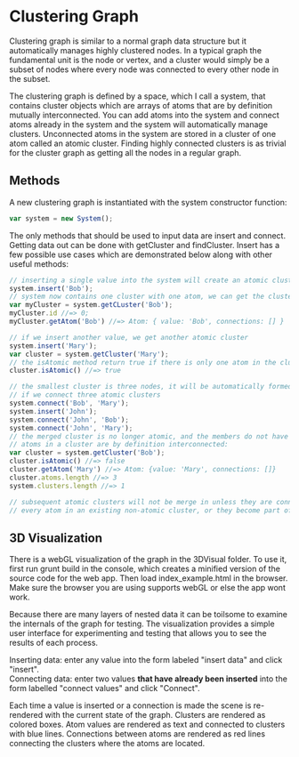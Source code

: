 Clustering Graph
================
Clustering graph is similar to a normal graph data structure but it automatically manages highly clustered nodes. In a typical graph the fundamental unit is the node or vertex, and a cluster would simply be a subset of nodes where every node was connected to every other node in the subset. 

The clustering graph is defined by a space, which I call a system, that contains cluster objects which are arrays of atoms that are by definition mutually interconnected. You can add atoms into the system and connect atoms already in the system and the system will automatically manage clusters. Unconnected atoms in the system are stored in a cluster of one atom called an atomic cluster. Finding highly connected clusters is as trivial for the cluster graph as getting all the nodes in a regular graph.

Methods
-------

A new clustering graph is instantiated with the system constructor function:
```javascript
var system = new System();
```
The only methods that should be used to input data are insert and connect. Getting data out can be done with getCluster and findCluster. Insert has a few possible use cases which are demonstrated below along with other useful methods:
```javascript
// inserting a single value into the system will create an atomic cluster
system.insert('Bob');
// system now contains one cluster with one atom, we can get the cluster using the value we passed in:
var myCluster = system.getCLuster('Bob');
myCluster.id //=> 0;
myCluster.getAtom('Bob') //=> Atom: { value: 'Bob', connections: [] }

// if we insert another value, we get another atomic cluster
system.insert('Mary');
var cluster = system.getCluster('Mary');
// the isAtomic method return true if there is only one atom in the cluster
cluster.isAtomic() //=> true

// the smallest cluster is three nodes, it will be automatically formed 
// if we connect three atomic clusters
system.connect('Bob', 'Mary');
system.insert('John');
system.connect('John', 'Bob');
system.connect('John', 'Mary');
// the merged cluster is no longer atomic, and the members do not have connections because
// atoms in a cluster are by definition interconnected:
var cluster = system.getCluster('Bob');
cluster.isAtomic() //=> false
cluster.getAtom('Mary') //=> Atom: {value: 'Mary', connections: []}
cluster.atoms.length //=> 3
system.clusters.length //=> 1

// subsequent atomic clusters will not be merge in unless they are connected to
// every atom in an existing non-atomic cluster, or they become part of a triad
```
3D Visualization
----------------
There is a webGL visualization of the graph in the 3DVisual folder. To use it, first run grunt build in the console, which creates a minified version of the source code for the web app. Then load index_example.html in the browser. Make sure the browser you are using supports webGL or else the app wont work.

Because there are many layers of nested data it can be toilsome to examine the internals of the graph for testing. The visualization provides a simple user interface for experimenting and testing that allows you to see the results of each process.

Inserting data: enter any value into the form labeled "insert data" and click "insert".    
Connecting data: enter two values <strong>that have already been inserted</strong> into the form labelled "connect values" and click "Connect".

Each time a value is inserted or a connection is made the scene is re-rendered with the current state of the graph. Clusters are rendered as colored boxes. Atom values are rendered as text and connected to clusters with blue lines. Connections between atoms are rendered as red lines connecting the clusters where the atoms are located.
